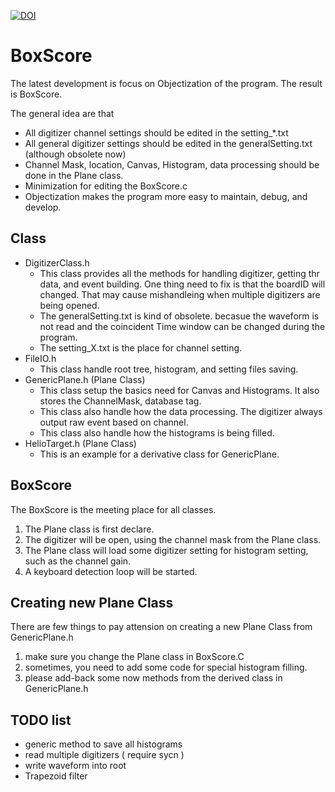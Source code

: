 [![DOI](https://zenodo.org/badge/176655556.svg)](https://zenodo.org/badge/latestdoi/176655556)

# BoxScore
The latest development is focus on Objectization of the program.
The result is BoxScore. 

The general idea are that
- All digitizer channel settings should be edited in the setting_*.txt
- All general digitizer settings should be edited in the generalSetting.txt (although obsolete now)
- Channel Mask, location, Canvas, Histogram, data processing should be done in the Plane class.
- Minimization for editing the BoxScore.c
- Objectization makes the program more easy to maintain, debug, and develop.

## Class

- DigitizerClass.h
    - This class provides all the methods for handling digitizer, getting thr data, and event building. One thing need to fix is that the boardID will changed. That may cause mishandleing when multiple digitizers are being opened.
    - The generalSetting.txt is kind of obsolete. becasue the waveform is not read and the coincident Time window can be changed during the program.
    - The setting_X.txt is the place for channel setting.
- FileIO.h
    - This class handle root tree, histogram, and setting files saving.
- GenericPlane.h (Plane Class)
    - This class setup the basics need for Canvas and Histograms. It also stores the ChannelMask, database tag.
    - This class also handle how the data processing. The digitizer always output raw event based on channel. 
    - This class also handle how the histograms is being filled.
- HelioTarget.h (Plane Class)
    - This is an example for a derivative class for GenericPlane.

## BoxScore
The BoxScore is the meeting place for all classes.
1. The Plane class is first declare. 
2. The digitizer will be open, using the channel mask from the Plane class.
3. The Plane class will load some digitizer setting for histogram setting, such as the channel gain.
4. A keyboard detection loop will be started.

## Creating new Plane Class
There are few things to pay attension on creating a new Plane Class from GenericPlane.h
1. make sure you change the Plane class in BoxScore.C
2. sometimes, you need to add some code for special histogram filling.
3. please add-back some now methods from the derived class in GenericPlane.h

## TODO list
- generic method to save all histograms
- read multiple digitizers ( require sycn )
- write waveform into root
- Trapezoid filter
